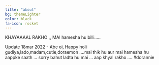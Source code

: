 ```yaml
---
title: "about"
bg: themeLighter
color: black
fa-icon: rocket
---
```


KHAYAAAAL RAKHO ,, MAI hamesha hu billi.....

Update 18mar 2022 - Abe oi, Happy holi gudiya,lado,madam,cutie,doraemon ....mai thik hu aur mai hamesha hu aappke saath ... sorry bahut ladta hu mai ... aap khyal rakho .... #dorannie